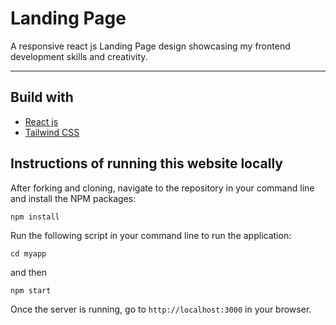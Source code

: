 # Landing Page

A responsive react js Landing Page design showcasing my frontend development skills and creativity.

---

## Build with

- [React js](https://reactjs.org/)
- [Tailwind CSS](https://tailwindcss.com/)

## Instructions of running this website locally

After forking and cloning, navigate to the repository in your command line and install the NPM packages:

```
npm install
```

Run the following script in your command line to run the application:

```
cd myapp
```

and then

```
npm start
```

Once the server is running, go to `http://localhost:3000` in your browser.


